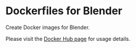 # Dockerfiles for Blender

Create Docker images for Blender.

Please visit the [Docker Hub page](https://hub.docker.com/r/ikester/blender/) for usage details.

